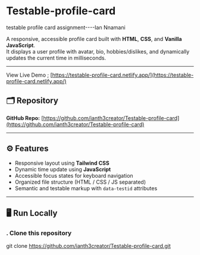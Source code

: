 # Testable-profile-card
testable profile card assignment----Ian Nnamani

A responsive, accessible profile card built with **HTML**, **CSS**, and **Vanilla JavaScript**.  
It displays a user profile with avatar, bio, hobbies/dislikes, and dynamically updates the current time in milliseconds.

---
View Live Demo ; [https://testable-profile-card.netlify.app/](https://testable-profile-card.netlify.app/)

## 🗂️ Repository
**GitHub Repo:** [https://github.com/ianth3creator/Testable-profile-card](https://github.com/ianth3creator/Testable-profile-card)

---

## ⚙️ Features
- Responsive layout using **Tailwind CSS**
- Dynamic time update using **JavaScript**
- Accessible focus states for keyboard navigation
- Organized file structure (HTML / CSS / JS separated)
- Semantic and testable markup with `data-testid` attributes

---

## 🖥️ Run Locally

### . Clone this repository
git clone https://github.com/ianth3creator/Testable-profile-card.git
